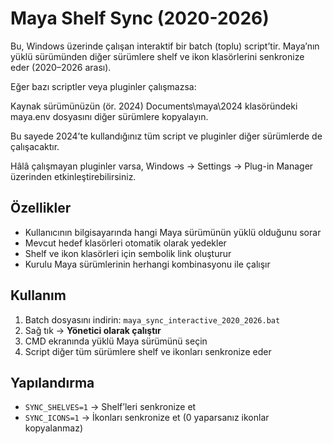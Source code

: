 # Maya Shelf Sync (2020-2026)

Bu, Windows üzerinde çalışan interaktif bir batch (toplu) script’tir.
Maya’nın yüklü sürümünden diğer sürümlere shelf ve ikon klasörlerini senkronize eder (2020–2026 arası).

Eğer bazı scriptler veya pluginler çalışmazsa:

Kaynak sürümünüzün (ör. 2024) Documents\maya\2024 klasöründeki maya.env dosyasını diğer sürümlere kopyalayın.

Bu sayede 2024’te kullandığınız tüm script ve pluginler diğer sürümlerde de çalışacaktır.

Hâlâ çalışmayan pluginler varsa, Windows → Settings → Plug-in Manager üzerinden etkinleştirebilirsiniz.

## Özellikler
- Kullanıcının bilgisayarında hangi Maya sürümünün yüklü olduğunu sorar  
- Mevcut hedef klasörleri otomatik olarak yedekler  
- Shelf ve ikon klasörleri için sembolik link oluşturur  
- Kurulu Maya sürümlerinin herhangi kombinasyonu ile çalışır  

## Kullanım
1. Batch dosyasını indirin: `maya_sync_interactive_2020_2026.bat`  
2. Sağ tık → **Yönetici olarak çalıştır**  
3. CMD ekranında yüklü Maya sürümünü seçin  
4. Script diğer tüm sürümlere shelf ve ikonları senkronize eder  

## Yapılandırma
- `SYNC_SHELVES=1` → Shelf’leri senkronize et  
- `SYNC_ICONS=1` → İkonları senkronize et (0 yaparsanız ikonlar kopyalanmaz)  

